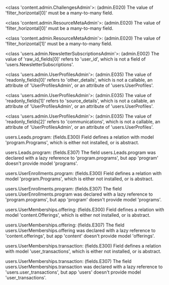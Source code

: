 <class 'content.admin.ChallengesAdmin'>: (admin.E020) The value of 'filter_horizontal[0]' must be a many-to-many field.

<class 'content.admin.ResourceMetaAdmin'>: (admin.E020) The value of 'filter_horizontal[0]' must be a many-to-many field.

<class 'content.admin.ResourceMetaAdmin'>: (admin.E020) The value of 'filter_horizontal[1]' must be a many-to-many field.

<class 'users.admin.NewsletterSubscriptionsAdmin'>: (admin.E002) The value of 'raw_id_fields[0]' refers to 'user_id', which is not a field of 'users.NewsletterSubscriptions'.

<class 'users.admin.UserProfilesAdmin'>: (admin.E035) The value of 'readonly_fields[0]' refers to 'other_details', which is not a callable, an attribute of 'UserProfilesAdmin', or an attribute of 'users.UserProfiles'.

<class 'users.admin.UserProfilesAdmin'>: (admin.E035) The value of 'readonly_fields[1]' refers to 'source_details', which is not a callable, an attribute of 'UserProfilesAdmin', or an attribute of 'users.UserProfiles'.

<class 'users.admin.UserProfilesAdmin'>: (admin.E035) The value of 'readonly_fields[2]' refers to 'communications', which is not a callable, an attribute of 'UserProfilesAdmin', or an attribute of 'users.UserProfiles'.

users.Leads.program: (fields.E300) Field defines a relation with model 'program.Programs', which is either not installed, or is abstract.

users.Leads.program: (fields.E307) The field users.Leads.program was declared with a lazy reference to 'program.programs', but app 'program' doesn't provide model 'programs'.

users.UserEnrollments.program: (fields.E300) Field defines a relation with model 'program.Programs', which is either not installed, or is abstract.

users.UserEnrollments.program: (fields.E307) The field users.UserEnrollments.program was declared with a lazy reference to 'program.programs', but app 'program' doesn't provide model 'programs'.

users.UserMemberships.offering: (fields.E300) Field defines a relation with model 'content.Offerings', which is either not installed, or is abstract.

users.UserMemberships.offering: (fields.E307) The field users.UserMemberships.offering was declared with a lazy reference to 'content.offerings', but app 'content' doesn't provide model 'offerings'.

users.UserMemberships.transaction: (fields.E300) Field defines a relation with model 'user_transactions', which is either not installed, or is abstract.

users.UserMemberships.transaction: (fields.E307) The field users.UserMemberships.transaction was declared with a lazy reference to 'users.user_transactions', but app 'users' doesn't provide model 'user_transactions'.
